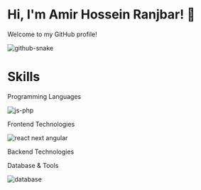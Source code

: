 # Hi, I'm Amir Hossein Ranjbar! 👋
Welcome to my GitHub profile!

![github-snake](https://github.com/webkoob/hooks/assets/118796154/e47fc330-c9a6-4868-b015-2a451f3f6439)

# Skills
Programming Languages

![js-php](https://github.com/webkoob/bahoshan-vite/assets/118796154/d763adee-6a98-4b6e-9232-86d5f3b3de55)

Frontend Technologies

![react next angular](https://github.com/webkoob/webkoob/assets/118796154/f84ddd95-4a13-456a-bb31-45ce3386722c)

Backend Technologies



Database & Tools

![database](https://github.com/webkoob/bahoshan-vite/assets/118796154/530f03fe-ba63-4bca-bfb4-c3115395e5ac)
